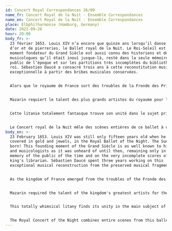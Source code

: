 ```yaml
---
id: Concert Royal Correspondances 26/09
name_fr: Concert Royal de la Nuit - Ensemble Correspondances
name_en: Concert Royal de la Nuit - Ensemble Correspondances
place: Elbphilharmonie (Hamburg, Germany)
date: 2022-09-26
hour: 20:00
body_fr: >-
  23 février 1653. Louis XIV n’a encore que quinze ans lorsqu’il danse, couvert
  d’or et de pierreries, le Ballet royal de la Nuit. Le Roi-Soleil est né ! Ce
  moment fondateur du Grand Siècle est aussi connu des historiens et des
  musicologues qu’il était inouï jusque-là, resté dans la seule mémoire du
  public de l’époque et sur les partitions très incomplètes du bibliothécaire du
  roi. Sébastien Daucé a consacré trois ans à cette reconstitution musicale
  exceptionnelle à partir des bribes musicales conservées.


  Alors que le royaume de France sort des troubles de la Fronde des Princes contre le pouvoir royal, Mazarin rentre dans Paris accompagné du jeune Louis XIV, alors âgé de 15 ans. Le puissant ministre avait été contraint de quitter la capitale au plus fort du conflit. Ce fin politique décide alors d’organiser un de ces grands divertissements, dont il supervise toute la création. Derrière ce projet d’apparence festive et magnifique, le ministre envisage avant tout un objet politique dont le but est d’asseoir le pouvoir du jeune roi.


  Mazarin requiert le talent des plus grands artistes du royaume pour la composition de ce grand Ballet de la nuit ; c’est aussi la première fois qu’un ballet de cour est représenté face au public sur les planches d’un théâtre. Au gré de quatre veilles, se succèdent des entrées (épisodes dansés par des personnages masqués et costumés) où apparaissent successivement des voleurs, des bergers, des filous, des gueux, des princes, des allégories des jeux et des plaisirs, les Parques, la Tristesse, ou encore les Grâces.


  Cette litanie totalement fantasque trouve son unité dans le sujet principal du ballet : tous illustrent à leur manière ce monde merveilleux et parfois irréel de la Nuit. À l’approche de l’aube, l’Aurore surgit et annonce une clarté nouvelle dont l’éclat n’a pas d’égal : c’est le Soleil, dansé par Louis XIV. Ainsi, vainqueur des ténèbres, le jeune roi danse, entouré des prince ralliés à sa cause.


  Le Concert royal de la Nuit mêle des scènes entières de ce ballet à des scènes des premiers opéras italiens représentés en France et commandés par Mazarin. Au gré d’allégories, de divertissements et de songes, ce programme inédit qui vit pour la première fois Louis XIV apparaître en Roi Soleil retrouve tout son éclat avec l’ensemble Correspondances
body_en: >-
  23 February 1653. Louis XIV was still only fifteen years old when he danced,
  covered in gold and jewels, in the Royal Ballet of the Night. The Sun King was
  born! This founding moment of the Grand Siècle is as well known to historians
  and musicologists as it was unheard of until then, remaining only in the
  memory of the public of the time and on the very incomplete scores of the
  king's librarian. Sébastien Daucé spent three years working on this
  exceptional musical reconstruction from the preserved musical fragments.


  As the kingdom of France emerged from the troubles of the Fronde des Princes against the royal power, Mazarin returned to Paris accompanied by the young Louis XIV, then 15 years old. The powerful minister had been forced to leave the capital at the height of the conflict. This shrewd politician decided to organise one of these great entertainments, which he supervised the entire creation. Behind this seemingly festive and magnificent project, the minister envisaged above all a political object whose aim was to consolidate the power of the young king.


  Mazarin required the talent of the kingdom's greatest artists for the composition of this great Night Ballet; it was also the first time that a court ballet was performed in front of an audience on the stage. In the course of four vigils, entries (episodes danced by masked and costumed characters) follow one another, in which thieves, shepherds, rogues, beggars, princes, allegories of games and pleasures, the Fates, Sadness and the Graces appear successively.


  This totally whimsical litany finds its unity in the main subject of the ballet: all illustrate in their own way this wonderful and sometimes unreal world of the Night. As dawn approaches, Dawn appears and announces a new brightness whose brilliance has no equal: it is the Sun, danced by Louis XIV. Thus, victorious over the darkness, the young king dances, surrounded by the princes who have rallied to his cause.


  The Royal Concert of the Night combines entire scenes from this ballet with scenes from the first Italian operas performed in France and commissioned by Mazarin. Through allegories, entertainments and dreams, this original programme, which saw Louis XIV appear as the Sun King for the first time, is brought to life again by the Correspondances ensemble.
---
```

